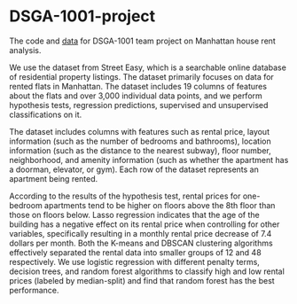 # DSGA-1001-project
The code and [data](https://www.kaggle.com/datasets/rebeccapringle/rent-costs-manhatten) for DSGA-1001 team project on Manhattan house rent analysis.

We use the dataset from Street Easy, which is a searchable online database of residential property listings. The dataset primarily focuses on data for rented flats in Manhattan. The dataset includes 19 columns of features about the flats and over 3,000 individual data points, and we perform hypothesis tests, regression predictions, supervised and unsupervised classifications on it. 

The dataset includes columns with features such as rental price, layout information (such as the number of bedrooms and bathrooms), location information (such as the distance to the nearest subway), floor number, neighborhood, and amenity information (such as whether the apartment has a doorman, elevator, or gym). Each row of the dataset represents an apartment being rented.

According to the results of the hypothesis test, rental prices for one-bedroom apartments tend to be higher on floors above the 8th floor than those on floors below. Lasso regression indicates that the age of the building has a negative effect on its rental price when controlling for other variables, specifically resulting in a monthly rental price decrease of 7.4 dollars per month. Both the K-means and DBSCAN clustering algorithms effectively separated the rental data into smaller groups of 12 and 48 respectively. We use logistic regression with different penalty terms, decision trees, and random forest algorithms to classify high and low rental prices (labeled by median-split) and find that random forest has the best performance.
